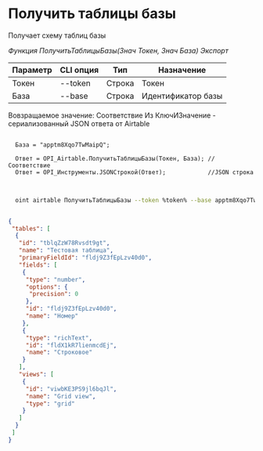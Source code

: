 ﻿---
sidebar_position: 2
---

# Получить таблицы базы
 Получает схему таблиц базы


*Функция ПолучитьТаблицыБазы(Знач Токен, Знач База) Экспорт*

  | Параметр | CLI опция | Тип | Назначение |
  |-|-|-|-|
  | Токен | --token | Строка | Токен |
  | База | --base | Строка | Идентификатор базы |

  
  Вовзращаемое значение:   Соответствие Из КлючИЗначение - сериализованный JSON ответа от Airtable

```bsl title="Пример кода"
	
  База = "apptm8Xqo7TwMaipQ";

  Ответ = OPI_Airtable.ПолучитьТаблицыБазы(Токен, База); //Соответствие
  Ответ = OPI_Инструменты.JSONСтрокой(Ответ);            //JSON строка
	
```

```sh title="Пример команд CLI"
    
  oint airtable ПолучитьТаблицыБазы --token %token% --base apptm8Xqo7TwMaipQ

```


```json title="Результат"

{
 "tables": [
  {
   "id": "tblqZzW78Rvsdt9gt",
   "name": "Тестовая таблица",
   "primaryFieldId": "fldj9Z3fEpLzv40d0",
   "fields": [
    {
     "type": "number",
     "options": {
      "precision": 0
     },
     "id": "fldj9Z3fEpLzv40d0",
     "name": "Номер"
    },
    {
     "type": "richText",
     "id": "fldX1kR7lienmcdEj",
     "name": "Строковое"
    }
   ],
   "views": [
    {
     "id": "viwbKE3PS9jl6bqJl",
     "name": "Grid view",
     "type": "grid"
    }
   ]
  }
 ]
}

```
